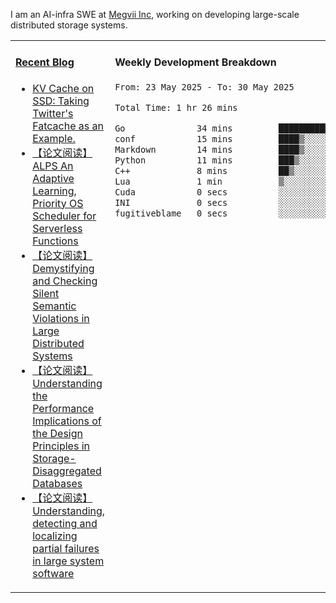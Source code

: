 I am an AI-infra SWE at [Megvii Inc](https://en.megvii.com/), working on developing large-scale distributed storage systems.

<table width="960px">
<tr>
<td valign="top" width="50%">

#### <a href="https://www.kongjun18.me" target="_blank">Recent Blog</a>

<!-- BLOG-POST-LIST:START -->
- [KV Cache on SSD: Taking Twitter&#39;s Fatcache as an Example.](https://kongjun18.github.io/posts/kv-cache-on-disk-taking-twitters-fatcache-as-an-example/)
- [【论文阅读】ALPS An Adaptive Learning, Priority OS Scheduler for Serverless Functions](https://kongjun18.github.io/posts/alps-an-adaptive-learning-priority-os-scheduler-for-serverless-functions/)
- [【论文阅读】Demystifying and Checking Silent Semantic Violations in Large Distributed Systems](https://kongjun18.github.io/posts/demystifying-and-checking-silent-semantic-violations-in-large-distributed-systems/)
- [【论文阅读】Understanding the Performance Implications of the Design Principles in Storage-Disaggregated Databases](https://kongjun18.github.io/posts/understanding-the-performance-implications-of-the-design-principles-in-storage-disaggregated-databases/)
- [【论文阅读】Understanding, detecting and localizing partial failures in large system software](https://kongjun18.github.io/posts/understanding-detecting-and-localizing-partial-failures-in-large-system-software/)
<!-- BLOG-POST-LIST:END -->

</td>
<td valign="top" width="50%">

#### Weekly Development Breakdown

<!--START_SECTION:waka-->

```txt
From: 23 May 2025 - To: 30 May 2025

Total Time: 1 hr 26 mins

Go              34 mins         ██████████░░░░░░░░░░░░░░░   40.10 %
conf            15 mins         ████▒░░░░░░░░░░░░░░░░░░░░   17.68 %
Markdown        14 mins         ████▒░░░░░░░░░░░░░░░░░░░░   17.26 %
Python          11 mins         ███▒░░░░░░░░░░░░░░░░░░░░░   12.93 %
C++             8 mins          ██▒░░░░░░░░░░░░░░░░░░░░░░   09.56 %
Lua             1 min           ▒░░░░░░░░░░░░░░░░░░░░░░░░   01.27 %
Cuda            0 secs          ░░░░░░░░░░░░░░░░░░░░░░░░░   00.62 %
INI             0 secs          ░░░░░░░░░░░░░░░░░░░░░░░░░   00.46 %
fugitiveblame   0 secs          ░░░░░░░░░░░░░░░░░░░░░░░░░   00.12 %
```

<!--END_SECTION:waka-->
</td>
</tr>

</table>
